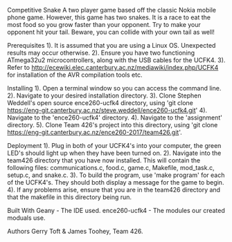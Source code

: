Competitive Snake
A two player game based off the classic Nokia mobile phone game. However, 
this game has two snakes. It is a race to eat the most food so you grow faster 
than your opponent. Try to make your opponent hit your tail. Beware, you 
can collide with your own tail as well!

Prerequisites
1). It is assumed that you are using a Linux OS. Unexpected results may occur
    otherwise.
2). Ensure you have two functioning ATmega32u2 microcontrollers, along with the
    USB cables for the UCFK4.
3). Refer to http://ecewiki.elec.canterbury.ac.nz/mediawiki/index.php/UCFK4 for
    installation of the AVR compilation tools etc.

Installing
1). Open a terminal window so you can access the command line.
2). Navigate to your desired installation directory.
3). Clone Stephen Weddell's open source ence260-ucfk4 directory, using
    'git clone https://eng-git.canterbury.ac.nz/steve.weddell/ence260-ucfk4.git'
4). Navigate to the 'ence260-ucfk4' directory.
4). Navigate to the 'assignment' directory.
5). Clone Team 426's project into this directory, using
    'git clone https://eng-git.canterbury.ac.nz/ence260-2017/team426.git'.

Deployment
1). Plug in both of your UCFK4's into your computer, the green LED's should
    light up when they have been turned on.
2). Navigate into the team426 directory that you have now installed. This 
    will contain the following files: communications.c, food.c, game.c, 
    Makefile, mod_task.c, setup.c, and snake.c.
3). To build the program, use 'make program' for each of the UCFK4's. They
    should both display a message for the game to begin.
4). If any problems arise, ensure that you are in the team426 directory and
    that the makefile in this directory being run.

Built With
Geany - The IDE used.
ence260-ucfk4 - The modules our created moduals use.

Authors
Gerry Toft & James Toohey, Team 426.
